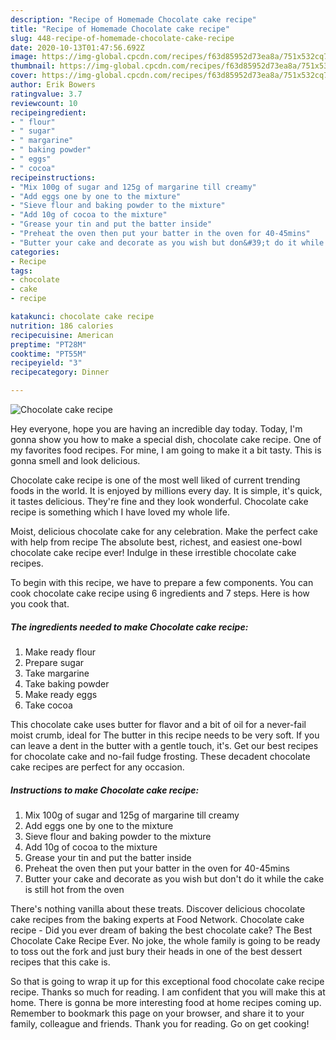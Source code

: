```yaml
---
description: "Recipe of Homemade Chocolate cake recipe"
title: "Recipe of Homemade Chocolate cake recipe"
slug: 448-recipe-of-homemade-chocolate-cake-recipe
date: 2020-10-13T01:47:56.692Z
image: https://img-global.cpcdn.com/recipes/f63d85952d73ea8a/751x532cq70/chocolate-cake-recipe-recipe-main-photo.jpg
thumbnail: https://img-global.cpcdn.com/recipes/f63d85952d73ea8a/751x532cq70/chocolate-cake-recipe-recipe-main-photo.jpg
cover: https://img-global.cpcdn.com/recipes/f63d85952d73ea8a/751x532cq70/chocolate-cake-recipe-recipe-main-photo.jpg
author: Erik Bowers
ratingvalue: 3.7
reviewcount: 10
recipeingredient:
- " flour"
- " sugar"
- " margarine"
- " baking powder"
- " eggs"
- " cocoa"
recipeinstructions:
- "Mix 100g of sugar and 125g of margarine till creamy"
- "Add eggs one by one to the mixture"
- "Sieve flour and baking powder to the mixture"
- "Add 10g of cocoa to the mixture"
- "Grease your tin and put the batter inside"
- "Preheat the oven then put your batter in the oven for 40-45mins"
- "Butter your cake and decorate as you wish but don&#39;t do it while the cake is still hot from the oven"
categories:
- Recipe
tags:
- chocolate
- cake
- recipe

katakunci: chocolate cake recipe 
nutrition: 186 calories
recipecuisine: American
preptime: "PT28M"
cooktime: "PT55M"
recipeyield: "3"
recipecategory: Dinner

---
```



![Chocolate cake recipe](https://img-global.cpcdn.com/recipes/f63d85952d73ea8a/751x532cq70/chocolate-cake-recipe-recipe-main-photo.jpg)

Hey everyone, hope you are having an incredible day today. Today, I'm gonna show you how to make a special dish, chocolate cake recipe. One of my favorites food recipes. For mine, I am going to make it a bit tasty. This is gonna smell and look delicious.

Chocolate cake recipe is one of the most well liked of current trending foods in the world. It is enjoyed by millions every day. It is simple, it's quick, it tastes delicious. They're fine and they look wonderful. Chocolate cake recipe is something which I have loved my whole life.

Moist, delicious chocolate cake for any celebration. Make the perfect cake with help from recipe The absolute best, richest, and easiest one-bowl chocolate cake recipe ever! Indulge in these irrestible chocolate cake recipes.


To begin with this recipe, we have to prepare a few components. You can cook chocolate cake recipe using 6 ingredients and 7 steps. Here is how you cook that.

<!--inarticleads1-->

##### The ingredients needed to make Chocolate cake recipe:

1. Make ready  flour
1. Prepare  sugar
1. Take  margarine
1. Take  baking powder
1. Make ready  eggs
1. Take  cocoa


This chocolate cake uses butter for flavor and a bit of oil for a never-fail moist crumb, ideal for The butter in this recipe needs to be very soft. If you can leave a dent in the butter with a gentle touch, it&#39;s. Get our best recipes for chocolate cake and no-fail fudge frosting. These decadent chocolate cake recipes are perfect for any occasion. 

<!--inarticleads2-->

##### Instructions to make Chocolate cake recipe:

1. Mix 100g of sugar and 125g of margarine till creamy
1. Add eggs one by one to the mixture
1. Sieve flour and baking powder to the mixture
1. Add 10g of cocoa to the mixture
1. Grease your tin and put the batter inside
1. Preheat the oven then put your batter in the oven for 40-45mins
1. Butter your cake and decorate as you wish but don&#39;t do it while the cake is still hot from the oven


There&#39;s nothing vanilla about these treats. Discover delicious chocolate cake recipes from the baking experts at Food Network. Chocolate cake recipe - Did you ever dream of baking the best chocolate cake? The Best Chocolate Cake Recipe Ever. No joke, the whole family is going to be ready to toss out the fork and just bury their heads in one of the best dessert recipes that this cake is. 

So that is going to wrap it up for this exceptional food chocolate cake recipe recipe. Thanks so much for reading. I am confident that you will make this at home. There is gonna be more interesting food at home recipes coming up. Remember to bookmark this page on your browser, and share it to your family, colleague and friends. Thank you for reading. Go on get cooking!
